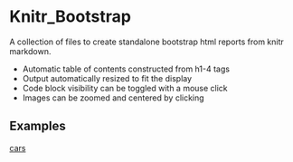 # Knitr_Bootstrap #

A collection of files to create standalone bootstrap html reports from knitr markdown.

* Automatic table of contents constructed from h1-4 tags
* Output automatically resized to fit the display
* Code block visibility can be toggled with a mouse click
* Images can be zoomed and centered by clicking

## Examples ##
[cars](examples/cars.html)
